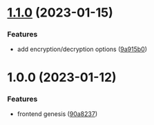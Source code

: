 # [1.1.0](https://github.com/alecap7/ciphers-app/compare/v1.0.0...v1.1.0) (2023-01-15)


### Features

* add encryption/decryption options ([9a915b0](https://github.com/alecap7/ciphers-app/commit/9a915b058aa078ccf42338063c6c8f247808bbd5))

# 1.0.0 (2023-01-12)


### Features

* frontend genesis ([90a8237](https://github.com/alecap7/ciphers-app/commit/90a8237b3ab42f9e10e2386ef383e0c8a7e70b75))
